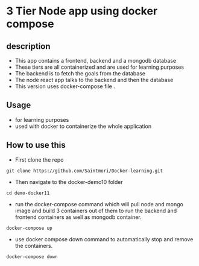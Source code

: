 # 3 Tier Node app using docker compose

## description 

- This app contains a frontend, backend and a mongodb database
- These tiers are all containerized and are used for learning purposes
- The backend is to fetch the goals from the database 
- The node react app talks to the backend and then the database
- This version uses docker-compose file .

## Usage

- for learning purposes
- used with docker to containerize the whole application

## How to use this

- First clone the repo
```
git clone https://github.com/Saintmori/Docker-learning.git
```
- Then navigate to the docker-demo10 folder
```
cd demo-docker11
```
- run the docker-compose command which will pull node and mongo image and build 3 containers out of them to run the backend and frontend containers as well as mongodb container.
```
docker-compose up
```
- use docker compose down command to automatically stop and remove the containers.
```
docker-compose down
```

